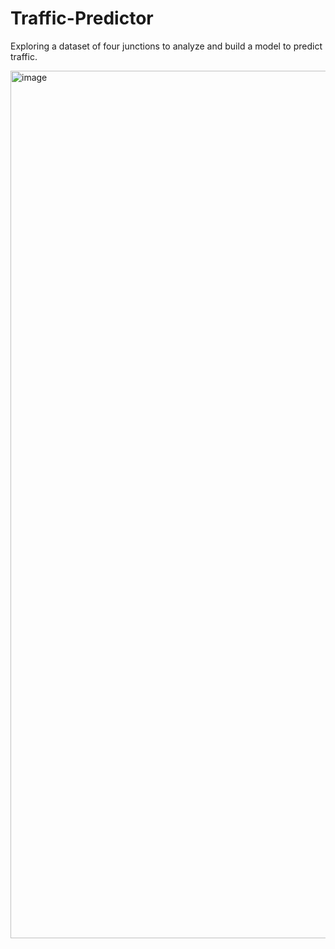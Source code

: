 # Traffic-Predictor
Exploring a dataset of four junctions to analyze and build a model to predict traffic.

<img width="1388" alt="image" src="https://github.com/andrewyu321/Traffic-Predictor/assets/110316055/f4fe4abe-7907-4607-aaf2-41ad9c2f2b02">

